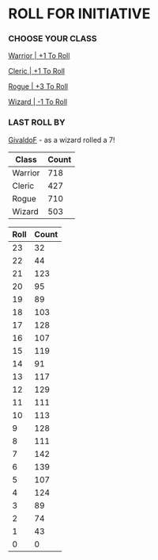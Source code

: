 # ROLL FOR INITIATIVE
### CHOOSE YOUR CLASS

[Warrior | +1 To Roll](https://github.com/benjaminsampica/benjaminsampica/issues/new?title=roll%7Cwarrior&body=Just+click+%27Submit+new+issue%27.)

[Cleric | +1 To Roll](https://github.com/benjaminsampica/benjaminsampica/issues/new?title=roll%7Ccleric&body=Just+click+%27Submit+new+issue%27.)

[Rogue | +3 To Roll](https://github.com/benjaminsampica/benjaminsampica/issues/new?title=roll%7Crogue&body=Just+click+%27Submit+new+issue%27.)

[Wizard | -1 To Roll](https://github.com/benjaminsampica/benjaminsampica/issues/new?title=roll%7Cwizard&body=Just+click+%27Submit+new+issue%27.)
### LAST ROLL BY
[GivaldoF](https://www.github.com/GivaldoF) - as a wizard rolled a 7!

|Class|Count|
|-|-|
|Warrior|718|
|Cleric|427|
|Rogue|710|
|Wizard|503|

|Roll|Count|
|-|-|
|23|32
|22|44
|21|123
|20|95
|19|89
|18|103
|17|128
|16|107
|15|119
|14|91
|13|117
|12|129
|11|111
|10|113
|9|128
|8|111
|7|142
|6|139
|5|107
|4|124
|3|89
|2|74
|1|43
|0|0
